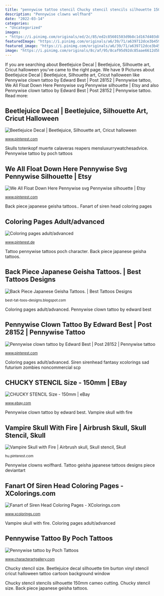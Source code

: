 ```yaml
---
title: "pennywise tattoo stencil Chucky stencil stencils silhouette 150mm cameo cutting"
description: "Pennywise clowns wolfhard"
date: "2022-03-14"
categories:
- "Uncategorized"
images:
- "https://i.pinimg.com/originals/ed/2c/85/ed2c85601503d9b8c1d167d403d8b5e8.png"
featuredImage: "https://i.pinimg.com/originals/a6/39/71/a639712dce3b459be130c4bbeb3ece5d.jpg"
featured_image: "https://i.pinimg.com/originals/a6/39/71/a639712dce3b459be130c4bbeb3ece5d.jpg"
image: "https://i.pinimg.com/originals/8c/af/95/8caf95d92dc85aae6612d5bd831f628b.jpg"
---
```


If you are searching about Beetlejuice Decal | Beetlejuice, Silhouette art, Cricut halloween you've came to the right page. We have 9 Pictures about Beetlejuice Decal | Beetlejuice, Silhouette art, Cricut halloween like Pennywise clown tattoo by Edward Best | Post 28152 | Pennywise tattoo, We All Float Down Here Pennywise svg Pennywise silhouette | Etsy and also Pennywise clown tattoo by Edward Best | Post 28152 | Pennywise tattoo. Read more:

## Beetlejuice Decal | Beetlejuice, Silhouette Art, Cricut Halloween

![Beetlejuice Decal | Beetlejuice, Silhouette art, Cricut halloween](https://i.pinimg.com/originals/ed/2c/85/ed2c85601503d9b8c1d167d403d8b5e8.png "Beetlejuice decal silhouette tim burton vinyl stencil cricut halloween tattoo cartoon background window")

<small>www.pinterest.com</small>

Skulls totenkopf muerte calaveras reapers mensluxurrywatchesadvice. Pennywise tattoo by poch tattoos

## We All Float Down Here Pennywise Svg Pennywise Silhouette | Etsy

![We All Float Down Here Pennywise svg Pennywise silhouette | Etsy](https://i.pinimg.com/originals/8c/af/95/8caf95d92dc85aae6612d5bd831f628b.jpg "Pennywise tattoo by poch tattoos")

<small>www.pinterest.com</small>

Back piece japanese geisha tattoos.. Fanart of siren head coloring pages

## Coloring Pages Adult/advanced

![Coloring pages adult/advanced](https://i.pinimg.com/236x/61/19/48/61194804f7330d178c4eab508beb37ce.jpg "Siren sirenhead fantasy xcolorings sad futurism zombies noncommercial scp")

<small>www.pinterest.de</small>

Tattoo pennywise tattoos poch character. Back piece japanese geisha tattoos.

## Back Piece Japanese Geisha Tattoos. | Best Tattoos Designs

![Back Piece Japanese Geisha Tattoos. | Best Tattoos Designs](http://th09.deviantart.net/fs71/PRE/i/2010/252/6/b/geisha_tattoo_14_finished_by_mojoncio-d2ycj6j.jpg "Back piece japanese geisha tattoos.")

<small>best-tat-toos-designs.blogspot.com</small>

Coloring pages adult/advanced. Pennywise clown tattoo by edward best

## Pennywise Clown Tattoo By Edward Best | Post 28152 | Pennywise Tattoo

![Pennywise clown tattoo by Edward Best | Post 28152 | Pennywise tattoo](https://i.pinimg.com/736x/0e/44/47/0e4447f3fd089af2dee2d55e0eca2cd0.jpg "Tattoo pennywise tattoos poch character")

<small>www.pinterest.com</small>

Coloring pages adult/advanced. Siren sirenhead fantasy xcolorings sad futurism zombies noncommercial scp

## CHUCKY STENCIL Size - 150mm | EBay

![CHUCKY STENCIL Size - 150mm | eBay](https://i.ebayimg.com/images/i/291494904314-0-1/s-l1000.jpg "Fanart of siren head coloring pages")

<small>www.ebay.com</small>

Pennywise clown tattoo by edward best. Vampire skull with fire

## Vampire Skull With Fire | Airbrush Skull, Skull Stencil, Skull

![Vampire Skull with Fire | Airbrush skull, Skull stencil, Skull](https://i.pinimg.com/originals/a6/39/71/a639712dce3b459be130c4bbeb3ece5d.jpg "Pennywise tattoo by poch tattoos")

<small>hu.pinterest.com</small>

Pennywise clowns wolfhard. Tattoo geisha japanese tattoos designs piece deviantart

## Fanart Of Siren Head Coloring Pages - XColorings.com

![Fanart of Siren Head Coloring Pages - XColorings.com](https://www.xcolorings.com/wp-content/uploads/2020/06/Fanart-of-Siren-Head-Coloring-Pages.jpg "Pennywise sheets clown coloriage jadedragonne")

<small>www.xcolorings.com</small>

Vampire skull with fire. Coloring pages adult/advanced

## Pennywise Tattoo By Poch Tattoos

![Pennywise tattoo by Poch Tattoos](https://photos.characterartgallery.com/original/character-art-gallery-photo_1000000025.jpg "Tattoo pennywise tattoos poch character")

<small>www.characterartgallery.com</small>

Chucky stencil size. Beetlejuice decal silhouette tim burton vinyl stencil cricut halloween tattoo cartoon background window

Chucky stencil stencils silhouette 150mm cameo cutting. Chucky stencil size. Back piece japanese geisha tattoos.
